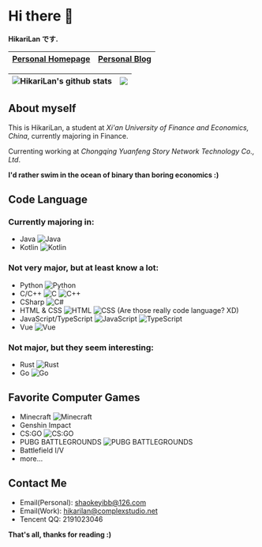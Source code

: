 # Hi there 👋 
**HikariLan です.**

| [Personal Homepage](https://www.minecraft.kim) | [Personal Blog](https://my.minecraft.kim) |
| ------------- | ------------- |

|<img align="center" src="https://github-readme-stats.vercel.app/api?username=shaokeyibb&count_private=true&show_icons=true&include_all_commits=true&title_color=359697&icon_color=359697&hide_border=true" alt="HikariLan's github stats" /> | <img align="center" src="https://github-readme-stats.vercel.app/api/top-langs/?username=shaokeyibb&layout=compact&title_color=359697&icon_color=359697&hide_border=true" /> |
| ------------- | ------------- |


## About myself
This is HikariLan, a student at *Xi'an University of Finance and Economics, China*, currently majoring in Finance. 

Currenting working at *Chongqing Yuanfeng Story Network Technology Co., Ltd*. 

**I'd rather swim in the ocean of binary than boring economics :)**

## Code Language

### Currently majoring in:
- Java ![Java](https://img.shields.io/badge/Java-007396?style=for-the-badge&logo=java&logoColor=white)
- Kotlin ![Kotlin](https://img.shields.io/badge/Kotlin-7F52FF?style=for-the-badge&logo=kotlin&logoColor=white)

### Not very major, but at least know a lot:
- Python ![Python](https://img.shields.io/badge/Python-3776AB?style=for-the-badge&logo=python&logoColor=white)
- C/C++ ![C](https://img.shields.io/badge/C-A8B9CC?style=for-the-badge&logo=c&logoColor=white) ![C++](https://img.shields.io/badge/C%2B%2B-00599C?style=for-the-badge&logo=c%2B%2B&logoColor=white)
- CSharp ![C#](https://img.shields.io/badge/CSharp-239120?style=for-the-badge&logo=c%20sharp&logoColor=white)
- HTML & CSS ![HTML](https://img.shields.io/badge/HTML-E34F26?style=for-the-badge&logo=html5&logoColor=white) ![CSS](https://img.shields.io/badge/CSS-1572B6?style=for-the-badge&logo=css3&logoColor=white) (Are those really code language? XD)
- JavaScript/TypeScript ![JavaScript](https://img.shields.io/badge/JavaScript-F7DF1E?style=for-the-badge&logo=javascript&logoColor=white) ![TypeScript](https://img.shields.io/badge/TypeScript-3178C6?style=for-the-badge&logo=typescript&logoColor=white)
- Vue ![Vue](https://img.shields.io/badge/Vue-4FC08D?style=for-the-badge&logo=vue%2Ejs&logoColor=white)

### Not major, but they seem interesting:
- Rust ![Rust](https://img.shields.io/badge/Rust-000000?style=for-the-badge&logo=rust&logoColor=white)
- Go ![Go](https://img.shields.io/badge/Go-00ADD8?style=for-the-badge&logo=go&logoColor=white)

## Favorite Computer Games
- Minecraft ![Minecraft](https://img.shields.io/badge/Minecraft-62B47A?style=for-the-badge&logo=Minecraft&logoColor=white)
- Genshin Impact
- CS:GO ![CS:GO](https://img.shields.io/badge/CS%3AGO-000000?style=for-the-badge&logo=Counter-Strike&logoColor=white)
- PUBG BATTLEGROUNDS ![PUBG BATTLEGROUNDS](https://img.shields.io/badge/PUBG%20BATTLEGROUNDS-FEAB02?style=for-the-badge&logo=PUBG&logoColor=white)
- Battlefield I/V
- more...

## Contact Me
- Email(Personal): shaokeyibb@126.com
- Email(Work): hikarilan@complexstudio.net
- Tencent QQ: 2191023046

**That's all, thanks for reading :)**
